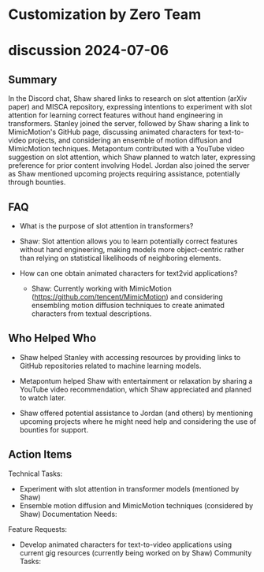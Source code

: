 # Customization by Zero Team

# discussion 2024-07-06

## Summary
 In the Discord chat, Shaw shared links to research on slot attention (arXiv paper) and MISCA repository, expressing intentions to experiment with slot attention for learning correct features without hand engineering in transformers. Stanley joined the server, followed by Shaw sharing a link to MimicMotion's GitHub page, discussing animated characters for text-to-video projects, and considering an ensemble of motion diffusion and MimicMotion techniques. Metapontum contributed with a YouTube video suggestion on slot attention, which Shaw planned to watch later, expressing preference for prior content involving Hodel. Jordan also joined the server as Shaw mentioned upcoming projects requiring assistance, potentially through bounties.

## FAQ
 - What is the purpose of slot attention in transformers?
  - Shaw: Slot attention allows you to learn potentially correct features without hand engineering, making models more object-centric rather than relying on statistical likelihoods of neighboring elements.

- How can one obtain animated characters for text2vid applications?
  - Shaw: Currently working with MimicMotion (https://github.com/tencent/MimicMotion) and considering ensembling motion diffusion techniques to create animated characters from textual descriptions.

## Who Helped Who
 - Shaw helped Stanley with accessing resources by providing links to GitHub repositories related to machine learning models.

- Metapontum helped Shaw with entertainment or relaxation by sharing a YouTube video recommendation, which Shaw appreciated and planned to watch later.

- Shaw offered potential assistance to Jordan (and others) by mentioning upcoming projects where he might need help and considering the use of bounties for support.

## Action Items
 Technical Tasks:
  - Experiment with slot attention in transformer models (mentioned by Shaw)
  - Ensemble motion diffusion and MimicMotion techniques (considered by Shaw)
Documentation Needs:
  
Feature Requests:
  - Develop animated characters for text-to-video applications using current gig resources (currently being worked on by Shaw)
Community Tasks:


